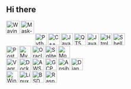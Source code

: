 ## Hi there

<div>
    <img align="left" alt="Waving" width="36px" src="https://cdn.icon-icons.com/icons2/1465/PNG/512/384wavinghand2_100598.png" />
    <img align="left" alt="Mask-Covid19" width="36px" src="https://cdn.icon-icons.com/icons2/2252/PNG/512/avatar_man_health_mask_disease_icon_140104.png" />
<div/>

<br/>
<br/>

<div>
    <img align="left" alt="Python" width="32px" src="https://cdn.icon-icons.com/icons2/1381/PNG/512/python_94570.png" />
    <img align="left" alt="C++" width="32px" src="https://img.icons8.com/color/452/c-plus-plus-logo.png" />
    <img align="left" alt="Java" width="32px" src="https://cdn.icon-icons.com/icons2/81/PNG/256/java_15498.png" />
    <img align="left" alt="QT5" width="32px" src="https://cdn.icon-icons.com/icons2/159/PNG/256/qtconfig_qt4_qt_22393.png" />
    <img align="left" alt="JavaScript" width="32px" src="https://cdn.icon-icons.com/icons2/2108/PNG/512/javascript_icon_130900.png" />
    <img align="left" alt="Html" width="32px" src="https://cdn.icon-icons.com/icons2/2107/PNG/512/file_type_html_icon_130541.png" />
    <img align="left" alt="Shell" width="32px" src="https://cdn.icon-icons.com/icons2/39/PNG/128/terminal_Shell_6007.png" />
<div/>

<br/>
<br/>

<div>
    <img align="left" alt="Postgresql" width="32px" src="https://cdn.icon-icons.com/icons2/2699/PNG/512/postgresql_logo_icon_170835.png" />
    <img align="left" alt="MySql" width="32px" src="https://cdn.icon-icons.com/icons2/1381/PNG/512/mysqlworkbench_93532.png" />
    <img align="left" alt="Oracle" width="32px" src="https://cdn.icon-icons.com/icons2/2699/PNG/512/oracle_logo_icon_168918.png" />
    <img align="left" alt="Sqlite" width="32px" src="https://cdn.icon-icons.com/icons2/2107/PNG/512/file_type_sqlite_icon_130153.png" />
    <img align="left" alt="MongoDB" width="32px" src="https://cdn.icon-icons.com/icons2/2415/PNG/512/mongodb_original_logo_icon_146424.png" />
<div/>

<br/>
<br/>

<div>
    <img align="left" alt="Vagrant" width="32px" src="https://cdn.icon-icons.com/icons2/2415/PNG/512/vagrant_original_logo_icon_146314.png" />
    <img align="left" alt="Docker" width="32px" src="https://cdn.icon-icons.com/icons2/2407/PNG/512/docker_icon_146192.png" />
    <img align="left" alt="AWS" width="32px" src="https://cdn.icon-icons.com/icons2/101/PNG/256/aws_socialnetwork_17698.png" />
    <img align="left" alt="GCP" width="32px" src="https://cdn.icon-icons.com/icons2/2642/PNG/512/google_cloud_logo_icon_159333.png" />
    <img align="left" alt="Ansible" width="32px" src="https://cdn.icon-icons.com/icons2/2699/PNG/512/ansible_logo_icon_167875.png" />
    <img align="left" alt="Django" width="32px" src="https://cdn.icon-icons.com/icons2/2107/PNG/512/file_type_django_icon_130645.png" />    
<div/>

<br/>
<br/>

<div>
    <img align="left" alt="Windows" width="32px" src="https://cdn.icon-icons.com/icons2/673/PNG/512/windows_icon-icons.com_60494.png" />
    <img align="left" alt="Linux" width="32px" src="https://cdn.icon-icons.com/icons2/2415/PNG/512/linux_original_logo_icon_146433.png" />
    <img align="left" alt="BSD" width="32px" src="https://upload.wikimedia.org/wikipedia/commons/thumb/4/40/Daemon-phk.svg/220px-Daemon-phk.svg.png" />
    <img align="left" alt="RaspberryPI" width="32px" src="https://cdn.icon-icons.com/icons2/2108/PNG/512/raspberry_pi_icon_130847.png" />
<div/>

